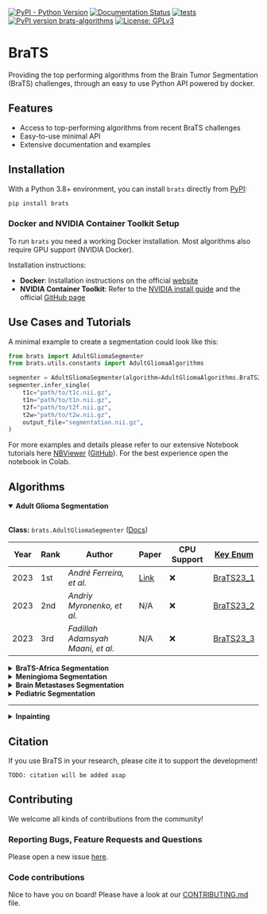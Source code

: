 [![PyPI - Python Version](https://img.shields.io/pypi/pyversions/brats?logo=python&color=2EC553)](https://pypi.org/project/brats/)
[![Documentation Status](https://readthedocs.org/projects/brats/badge/?version=latest)](http://brats.readthedocs.io/?badge=latest)
[![tests](https://github.com/BrainLesion/brats/actions/workflows/tests.yml/badge.svg)](https://github.com/BrainLesion/brats/actions/workflows/tests.yml)
[![PyPI version brats-algorithms](https://badge.fury.io/py/brats.svg)](https://pypi.python.org/pypi/brats/)
[![License: GPLv3](https://img.shields.io/badge/License-AGPLv3-blue.svg?color=2EC553)](https://www.gnu.org/licenses/agpl-3.0)

# BraTS

Providing the top performing algorithms from the Brain Tumor Segmentation (BraTS) challenges, through an easy to use Python API powered by docker.

## Features

- Access to top-performing algorithms from recent BraTS challenges
- Easy-to-use minimal API
- Extensive documentation and examples

## Installation

With a Python 3.8+ environment, you can install `brats` directly from [PyPI](https://pypi.org/project/brats/):

```sh
pip install brats
```

### Docker and NVIDIA Container Toolkit Setup

To run `brats` you need a working Docker installation.
Most algorithms also require GPU support (NVIDIA Docker).

Installation instructions:

- **Docker**: Installation instructions on the official [website](https://docs.docker.com/get-docker/)
- **NVIDIA Container Toolkit**: Refer to the [NVIDIA install guide](https://docs.nvidia.com/datacenter/cloud-native/container-toolkit/latest/install-guide.html) and the official [GitHub page](https://github.com/NVIDIA/nvidia-container-toolkit)

## Use Cases and Tutorials

A minimal example to create a segmentation could look like this:

```python
from brats import AdultGliomaSegmenter
from brats.utils.constants import AdultGliomaAlgorithms

segmenter = AdultGliomaSegmenter(algorithm=AdultGliomaAlgorithms.BraTS23_1, cuda_devices="0") # these are optional args and show the default values
segmenter.infer_single(
    t1c="path/to/t1c.nii.gz",
    t1n="path/to/t1n.nii.gz",
    t2f="path/to/t2f.nii.gz",
    t2w="path/to/t2w.nii.gz",
    output_file="segmentation.nii.gz",
)
```

For more examples and details please refer to our extensive Notebook tutorials here [NBViewer](https://nbviewer.org/github/BrainLesion/tutorials/blob/main/BraTS/tutorial.ipynb) ([GitHub](https://github.com/BrainLesion/tutorials/blob/main/BraTS/tutorial.ipynb)). For the best experience open the notebook in Colab.

## Algorithms

<details open>

<summary> <strong> Adult Glioma Segmentation </strong> </summary>
<br>

**Class:** `brats.AdultGliomaSegmenter` ([Docs](https://brats.readthedocs.io/en/latest/algorithms.html#brats.core.segmentation_algorithms.AdultGliomaSegmenter))


| Year | Rank | Author | Paper | CPU Support | [Key Enum](https://brats.readthedocs.io/en/latest/constants.html#brats.utils.constants.AdultGliomaAlgorithms)|
|------|-------|--------|-------|-------------|-------------|
| 2023 | 1st | _André Ferreira, et al._ | [Link](https://arxiv.org/abs/2402.17317v1) | &#x274C; | [BraTS23_1](https://brats.readthedocs.io/en/latest/constants.html#brats.utils.constants.AdultGliomaAlgorithms.BraTS23_1) |
| 2023 | 2nd | _Andriy Myronenko, et al._ | N/A | &#x274C; | [BraTS23_2](https://brats.readthedocs.io/en/latest/constants.html#brats.utils.constants.AdultGliomaAlgorithms.BraTS23_2) |
| 2023 | 3rd | _Fadillah Adamsyah Maani, et al._ | N/A | &#x274C; | [BraTS23_3](https://brats.readthedocs.io/en/latest/constants.html#brats.utils.constants.AdultGliomaAlgorithms.BraTS23_3) |

</details>

<details>
<summary> <strong> BraTS-Africa Segmentation </strong> </summary>
<br>

**Class:** `brats.AfricaSegmenter` ([Docs](https://brats.readthedocs.io/en/latest/algorithms.html#brats.core.segmentation_algorithms.AfricaSegmenter))

| Year | Rank | Author | Paper | CPU Support | [Key Enum](https://brats.readthedocs.io/en/latest/constants.html#brats.utils.constants.AfricaAlgorithms)|
|------|-------|--------|-------|-------------|-------------|
| 2023 | 1st | _Andriy Myronenko, et al._ | TODO | &#x274C; | [BraTS23_1](https://brats.readthedocs.io/en/latest/constants.html#brats.utils.constants.AfricaAlgorithms.BraTS23_1) |
| 2023 | 2nd | _Alyssa R Amod, et al._ | N/A | &#x274C; | [BraTS23_2](https://brats.readthedocs.io/en/latest/constants.html#brats.utils.constants.AfricaAlgorithms.BraTS23_2) |
| 2023 | 3rd | _Ziyan Huang, et al._ | N/A | &#x2705; | [BraTS23_3](https://brats.readthedocs.io/en/latest/constants.html#brats.utils.constants.AfricaAlgorithms.BraTS23_3) |

</details>

<details>
<summary> <strong> Meningioma Segmentation </strong> </summary>
<br>

**Class:** `brats.MeningiomaSegmenter` ([Docs](https://brats.readthedocs.io/en/latest/algorithms.html#brats.core.segmentation_algorithms.MeningiomaSegmenter))


| Year | Rank | Author | Paper | CPU Support | [Key Enum](https://brats.readthedocs.io/en/latest/constants.html#brats.utils.constants.MeningiomaAlgorithms)|
|------|-------|--------|-------|-------------|-------------|
| 2023 | 1st | _Andriy Myronenko, et al._ | N/A | &#x274C; | [BraTS23_1](https://brats.readthedocs.io/en/latest/constants.html#brats.utils.constants.MeningiomaAlgorithms.BraTS23_1) |
| 2023 | 2nd | _Ziyan Huang, et al._ | N/A | &#x2705; | [BraTS23_2](https://brats.readthedocs.io/en/latest/constants.html#brats.utils.constants.MeningiomaAlgorithms.BraTS23_2) |
| 2023 | 3rd | _Zhifan Jiang et al._ | N/A | &#x274C; | [BraTS23_3](https://brats.readthedocs.io/en/latest/constants.html#brats.utils.constants.MeningiomaAlgorithms.BraTS23_3) |

</details>

<details>
<summary> <strong> Brain Metastases Segmentation </strong> </summary>
<br>

**Class:** `brats.MetastasesSegmenter` ([Docs](https://brats.readthedocs.io/en/latest/algorithms.html#brats.core.segmentation_algorithms.MetastasesSegmenter))

| Year | Rank | Author | Paper | CPU Support | [Key Enum](https://brats.readthedocs.io/en/latest/constants.html#brats.utils.constants.MetastasesAlgorithms)|
|------|-------|--------|-------|-------------|-------------|
| 2023 | 1st | _Andriy Myronenko, et al._ | N/A | &#x274C; | [BraTS23_1](https://brats.readthedocs.io/en/latest/constants.html#brats.utils.constants.MetastasesAlgorithms.BraTS23_1) |
| 2023 | 2nd | _Siwei Yang, et al._ | N/A | &#x274C; | [BraTS23_2](https://brats.readthedocs.io/en/latest/constants.html#brats.utils.constants.MetastasesAlgorithms.BraTS23_2) |
| 2023 | 3rd | _Ziyan Huang, et al._ | N/A | &#x2705; | [BraTS23_3](https://brats.readthedocs.io/en/latest/constants.html#brats.utils.constants.MetastasesAlgorithms.BraTS23_3) |

</details>

<details>
<summary> <strong> Pediatric Segmentation </strong> </summary>
<br>

**Class:** `brats.PediatricSegmenter` ([Docs](https://brats.readthedocs.io/en/latest/algorithms.html#brats.core.segmentation_algorithms.PediatricSegmenter))


| Year | Rank | Author | Paper | CPU Support | [Key Enum](https://brats.readthedocs.io/en/latest/constants.html#brats.utils.constants.PediatricAlgorithms)|
|------|-------|--------|-------|-------------|-------------|
| 2023 | 1st | _Zhifan Jiang et al._ | N/A | &#x274C; | [BraTS23_1](https://brats.readthedocs.io/en/latest/constants.html#brats.utils.constants.PediatricAlgorithms.BraTS23_1) |
| 2023 | 2nd | _Andriy Myronenko, et al._ | N/A | &#x274C; | [BraTS23_2](https://brats.readthedocs.io/en/latest/constants.html#brats.utils.constants.PediatricAlgorithms.BraTS23_2) |
| 2023 | 3rd | _Yubo Zhou_ | N/A | &#x274C; | [BraTS23_3](https://brats.readthedocs.io/en/latest/constants.html#brats.utils.constants.PediatricAlgorithms.BraTS23_3) |

</details>

---

<details>
<summary> <strong> Inpainting </strong> </summary>
<br>

**Class:** `brats.Inpainter` ([Docs](https://brats.readthedocs.io/en/latest/algorithms.html#brats.core.inpainting_algorithms.Inpainter))

| Year | Rank | Author | Paper | CPU Support | [Key Enum](https://brats.readthedocs.io/en/latest/constants.html#brats.utils.constants.InpaintingAlgorithms) |
|------|-------|--------|-------|-------------|-------------|
| 2023 | 1st | _Juexin Zhang, et al._ | N/A | &#x2705; | [BraTS23_1](https://brats.readthedocs.io/en/latest/constants.html#brats.utils.constants.InpaintingAlgorithms.BraTS23_1) |
| 2023 | 2nd | _Alicia Durrer, et al._ | N/A | &#x274C; | [BraTS23_2](https://brats.readthedocs.io/en/latest/constants.html#brats.utils.constants.InpaintingAlgorithms.BraTS23_2) |
| 2023 | 3rd | _Jiayu Huo, et al._ | N/A | &#x2705; | [BraTS23_3](https://brats.readthedocs.io/en/latest/constants.html#brats.utils.constants.InpaintingAlgorithms.BraTS23_3) |


</details>


## Citation

If you use BraTS in your research, please cite it to support the development!

```
TODO: citation will be added asap
```

## Contributing

We welcome all kinds of contributions from the community!

### Reporting Bugs, Feature Requests and Questions

Please open a new issue [here](https://github.com/BrainLesion/BraTS/issues).

### Code contributions

Nice to have you on board! Please have a look at our [CONTRIBUTING.md](CONTRIBUTING.md) file.
